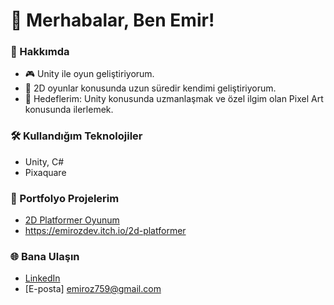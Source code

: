 # 👋 Merhabalar, Ben Emir! 

### 🚀 Hakkımda
- 🎮 Unity ile oyun geliştiriyorum.
- 🌱 2D oyunlar konusunda uzun süredir kendimi geliştiriyorum.
- 🎯 Hedeflerim: Unity konusunda uzmanlaşmak ve özel ilgim olan Pixel Art konusunda ilerlemek.

### 🛠️ Kullandığım Teknolojiler
- Unity, C#
- Pixaquare
  

### 🌟 Portfolyo Projelerim
- [2D Platformer Oyunum](https://github.com/emirozdev/2D-Platformer.git)
- https://emirozdev.itch.io/2d-platformer

### 🌐 Bana Ulaşın
- [LinkedIn](https://linkedin.com/in/ozturkemirr/)
- [E-posta] emiroz759@gmail.com
